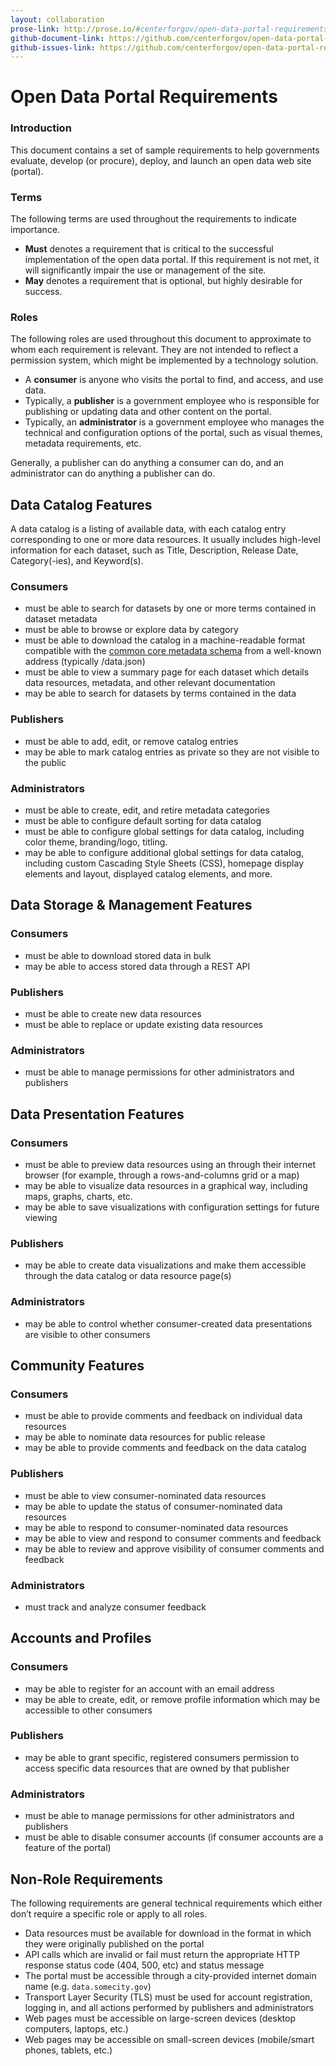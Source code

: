 ```yaml
---
layout: collaboration
prose-link: http://prose.io/#centerforgov/open-data-portal-requirements/edit/master/README.md
github-document-link: https://github.com/centerforgov/open-data-portal-requirements/blob/master/README.md
github-issues-link: https://github.com/centerforgov/open-data-portal-requirements/issues
---
```

# Open Data Portal Requirements

### Introduction
This document contains a set of sample requirements to help governments evaluate, develop (or procure), deploy, and launch an open data web site (portal).

### Terms
The following terms are used throughout the requirements to indicate importance.

* **Must** denotes a requirement that is critical to the successful implementation of the open data portal. If this requirement is not met, it will significantly impair the use or management of the site.
* **May** denotes a requirement that is optional, but highly desirable for success.

### Roles
The following roles are used throughout this document to approximate to whom each requirement is relevant. They are not intended to reflect a permission system, which might be implemented by a technology solution.

* A **consumer** is anyone who visits the portal to find, and access, and use data.
* Typically, a **publisher** is a government employee who is responsible for publishing or updating data and other content on the portal.
* Typically, an **administrator** is a government employee who manages the technical and configuration options of the portal, such as visual themes, metadata requirements, etc.

Generally, a publisher can do anything a consumer can do, and an administrator can do anything a publisher can do.

## Data Catalog Features
A data catalog is a listing of available data, with each catalog entry corresponding to one or more data resources. It usually includes high-level information for each dataset, such as Title, Description, Release Date, Category(-ies), and Keyword(s).

### Consumers
* must be able to search for datasets by one or more terms contained in dataset metadata
* must be able to browse or explore data by category
* must be able to download the catalog in a machine-readable format compatible with the [common core metadata schema](https://project-open-data.cio.gov/v1.1/metadata-resources/) from a well-known address (typically /data.json)
* must be able to view a summary page for each dataset which details data resources, metadata, and other relevant documentation
* may be able to search for datasets by terms contained in the data

### Publishers
* must be able to add, edit, or remove catalog entries
* may be able to mark catalog entries as private so they are not visible to the public

### Administrators
* must be able to create, edit, and retire metadata categories
* must be able to configure default sorting for data catalog
* must be able to configure global settings for data catalog, including color theme, branding/logo, titling.
* may be able to configure additional global settings for data catalog, including custom Cascading Style Sheets (CSS), homepage display elements and layout, displayed catalog elements, and more.

## Data Storage & Management Features

### Consumers
* must be able to download stored data in bulk
* may be able to access stored data through a REST API

### Publishers
* must be able to create new data resources
* must be able to replace or update existing data resources

### Administrators
* must be able to manage permissions for other administrators and publishers

## Data Presentation Features

### Consumers
* must be able to preview data resources using an through their internet browser (for example, through a rows-and-columns grid or a map)
* may be able to visualize data resources in a graphical way, including maps, graphs, charts, etc.
* may be able to save visualizations with configuration settings for future viewing

### Publishers
* may be able to create data visualizations and make them accessible through the data catalog or data resource page(s)

### Administrators
* may be able to control whether consumer-created data presentations are visible to other consumers

## Community Features

### Consumers
* must be able to provide comments and feedback on individual data resources
* may be able to nominate data resources for public release
* may be able to provide comments and feedback on the data catalog

### Publishers
* must be able to view consumer-nominated data resources
* may be able to update the status of consumer-nominated data resources
* may be able to respond to consumer-nominated data resources
* may be able to view and respond to consumer comments and feedback
* may be able to review and approve visibility of consumer comments and feedback

### Administrators
* must track and analyze consumer feedback

## Accounts and Profiles

### Consumers
* may be able to register for an account with an email address
* may be able to create, edit, or remove profile information which may be accessible to other consumers

### Publishers
* may be able to grant specific, registered consumers permission to access specific data resources that are owned by that publisher

### Administrators
* must be able to manage permissions for other administrators and publishers
* must be able to disable consumer accounts (if consumer accounts are a feature of the portal)

## Non-Role Requirements
The following requirements are general technical requirements which either don’t require a specific role or apply to all roles.

* Data resources must be available for download in the format in which they were originally published on the portal
* API calls which are invalid or fail must return the appropriate HTTP response status code (404, 500, etc) and status message
* The portal must be accessible through a city-provided internet domain name (e.g. `data.somecity.gov`)
* Transport Layer Security (TLS) must be used for account registration, logging in, and all actions performed by publishers and administrators
* Web pages must be accessible on large-screen devices (desktop computers, laptops, etc.)
* Web pages may be accessible on small-screen devices (mobile/smart phones, tablets, etc.)
